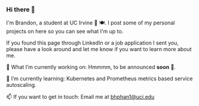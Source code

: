### Hi there 👋

I'm Brandon, a student at UC Irvine 🐜 🍽. I post some of my personal projects on here so you can see what I'm up to. 

If you found this page through LinkedIn or a job application I sent you, please have a look around and let me know if you want to learn more about me.

🔭 What I’m currently working on:
  Hmmmm, to be announced **soon** 🧐.

🌱 I’m currently learning:
  Kubernetes and Prometheus metrics based service autoscaling.

📫 If you want to get in touch:
  Email me at <bhphan1@uci.edu>

<!--
**bphun/bphun** is a ✨ _special_ ✨ repository because its `README.md` (this file) appears on your GitHub profile.

Here are some ideas to get you started:

- 👯 I’m looking to collaborate on ...
- 🤔 I’m looking for help with ...
- 💬 Ask me about ...
- : ...
- 😄 Pronouns: ...
- ⚡ Fun fact: ...
-->
